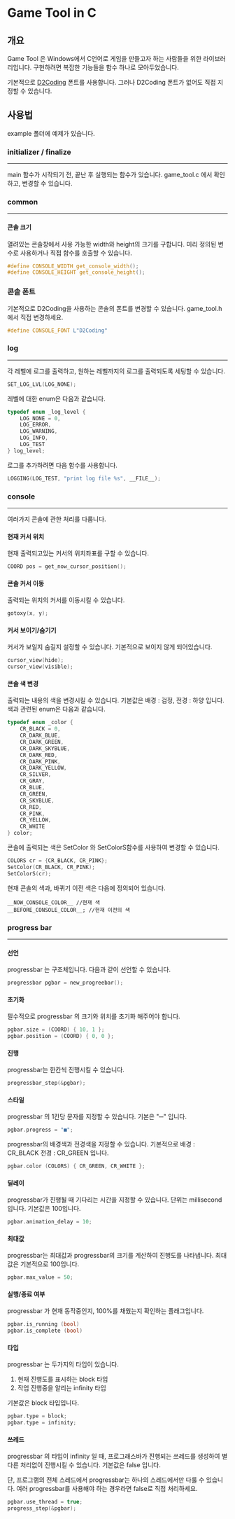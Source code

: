 Game Tool in C
========
개요
------
Game Tool 은 Windows에서 C언어로 게임을 만들고자 하는 사람들을 위한 라이브러리입니다. 구현하려면 복잡한 기능들을 함수 하나로 모아두었습니다.

기본적으로 [D2Coding](https://github.com/naver/d2codingfont "D2Coding") 폰트를 사용합니다.
그러나 D2Coding 폰트가 없어도 직접 지정할 수 있습니다.

사용법
------
example 폴더에 예제가 있습니다.

### initializer / finalize
------
main 함수가 시작되기 전, 끝난 후 실행되는 함수가 있습니다.
game_tool.c 에서 확인하고, 변경할 수 있습니다.

### common
------

#### 콘솔 크기
열려있는 콘솔창에서 사용 가능한 width와 height의 크기를 구합니다.
미리 정의된 변수로 사용하거나 직접 함수를 호출할 수 있습니다.
```C
#define CONSOLE_WIDTH get_console_width();
#define CONSOLE_HEIGHT get_console_height();
```

### 콘솔 폰트
기본적으로 D2Coding을 사용하는 콘솔의 폰트를 변경할 수 있습니다.
game_tool.h 에서 직접 변경하세요. 
```c
#define CONSOLE_FONT L"D2Coding"
```

### log
------
각 레벨에 로그를 출력하고, 원하는 레벨까지의 로그를 출력되도록 세팅할 수 있습니다.
```c
SET_LOG_LVL(LOG_NONE);
```
레벨에 대한 enum은 다음과 같습니다.
```c
typedef enum _log_level {
	LOG_NONE = 0,
	LOG_ERROR,
	LOG_WARNING,
	LOG_INFO,
	LOG_TEST
} log_level;
```
로그를 추가하려면 다음 함수를 사용합니다.
```c
LOGGING(LOG_TEST, "print log file %s", __FILE__);
```
### console
------
여러가지 콘솔에 관한 처리를 다룹니다.

#### 현재 커서 위치
현재 출력되고있는 커서의 위치좌표를 구할 수 있습니다.
```c
COORD pos = get_now_cursor_position();
```

#### 콘솔 커서 이동
출력되는 위치의 커서를 이동시킬 수 있습니다.
```c
gotoxy(x, y);
```

#### 커서 보이기/숨기기
커서가 보일지 숨길지 설정할 수 있습니다.
기본적으로 보이지 않게 되어있습니다.
```c
cursor_view(hide);
cursor_view(visible);
```

#### 콘솔 색 변경
출력되는 내용의 색을 변경시킬 수 있습니다.
기본값은 배경 : 검정, 전경 : 하양 입니다.
색과 관련된 enum은 다음과 같습니다.
```c
typedef enum _color {
	CR_BLACK = 0,
	CR_DARK_BLUE,
	CR_DARK_GREEN,
	CR_DARK_SKYBLUE,
	CR_DARK_RED,
	CR_DARK_PINK,
	CR_DARK_YELLOW,
	CR_SILVER,
	CR_GRAY,
	CR_BLUE,
	CR_GREEN,
	CR_SKYBLUE,
	CR_RED,
	CR_PINK,
	CR_YELLOW,
	CR_WHITE
} color;
```
콘솔에 출력되는 색은 SetColor 와 SetColorS함수를 사용하여 변경할 수 있습니다.
```c
COLORS cr = {CR_BLACK, CR_PINK};
SetColor(CR_BLACK, CR_PINK);
SetColorS(cr);
```
현재 콘솔의 색과, 바뀌기 이전 색은 다음에 정의되어 있습니다.
```
__NOW_CONSOLE_COLOR__ //현재 색
__BEFORE_CONSOLE_COLOR__; //현재 이전의 색
```

### progress bar
------

#### 선언
progressbar 는 구조체입니다. 다음과 같이 선언할 수 있습니다.
```c
progressbar pgbar = new_progreebar();
```

#### 초기화
필수적으로 progressbar 의 크기와 위치를 초기화 해주어야 합니다.
```c
pgbar.size = (COORD) { 10, 1 };
pgbar.position = (COORD) { 0, 0 };
```

#### 진행
progressbar는 한칸씩 진행시킬 수 있습니다.
```c
progressbar_step(&pgbar);
```

#### 스타일
progressbar 의 1칸당 문자를 지정할 수 있습니다.
기본은 "─" 입니다.
```c
pgbar.progress = "■";
```

progressbar의 배경색과 전경색을 지정할 수 있습니다.
기본적으로 배경 : CR_BLACK 전경 : CR_GREEN 입니다.
```c
pgbar.color (COLORS) { CR_GREEN, CR_WHITE };
```

#### 딜레이
progressbar가 진행될 때 기다리는 시간을 지정할 수 있습니다.
단위는 millisecond 입니다. 기본값은 100입니다.
```c
pgbar.animation_delay = 10;
```

#### 최대값
progressbar는 최대값과 progressbar의 크기를 계산하여 진행도를 나타냅니다.
최대값은 기본적으로 100입니다.
```c
pgbar.max_value = 50;
```

#### 실행/종료 여부
progressbar 가 현재 동작중인지, 100%를 채웠는지 확인하는 플래그입니다.
```c
pgbar.is_running (bool)
pgbar.is_complete (bool)
```

#### 타입
progressbar 는 두가지의 타입이 있습니다.
1. 현재 진행도를 표시하는 block 타입
2. 작업 진행중을 알리는 infinity 타입

기본값은 block 타입입니다.
```c
pgbar.type = block;
pgbar.type = infinity;
```

#### 쓰레드
progressbar 의 타입이 infinity 일 때, 프로그래스바가 진행되는 쓰레드를 생성하여 별 다른 처리없이 진행시킬 수 있습니다.
기본값은 false 입니다.

단, 프로그램의 전체 스레드에서 progressbar는 하나의 스레드에서만 다룰 수 있습니다.
여러 progressbar를 사용해야 하는 경우라면 false로 직접 처리하세요.
```c
pgbar.use_thread = true;
progress_step(&pgbar);
```

